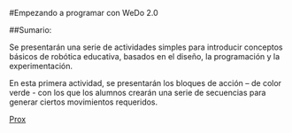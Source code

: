 #Empezando a programar con WeDo 2.0

##Sumario: 

Se presentarán una serie de actividades simples para introducir conceptos básicos de robótica educativa, basados en el diseño, la programación y la experimentación.

En esta primera actividad, se presentarán los bloques de acción – de color verde - con los que los alumnos crearán una serie de secuencias para generar ciertos movimientos requeridos.

[Prox](WeDo01.md)
